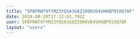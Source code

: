 ```yaml
---
title: "SP0FRWT9TYM23YQ5A3G8Z200KVD4VHHBP91XQ70F"
date: 2024-08-28T17:12:51.792Z
user: SP0FRWT9TYM23YQ5A3G8Z200KVD4VHHBP91XQ70F
layout: "users"
---
```

    